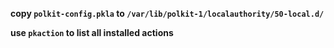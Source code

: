 **copy `polkit-config.pkla` to `/var/lib/polkit-1/localauthority/50-local.d/`**


**use `pkaction` to list all installed actions**
